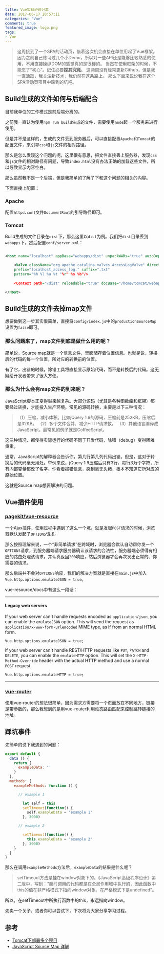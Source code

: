 ```yaml
---
title: Vue实战经验分享
date: 2017-06-17 20:57:11
categories: "Vue"
comments: true
featured_image: logo.png
tags:
- Vue
---
```


<!-- no node -->

<!-- more -->

>这周接到了一个SPA的活动页，借着这次机会直接在单位用起了Vue框架。
>因为之前自己练习过几个小Demo，所以对一些API还是能够比较熟悉的使用，不用直接操纵DOM的感觉真的是很棒的。
>当然在使用框架的时候，不能忘了“初心”。记住必要**探其究竟**。
>这两周没有经常更新Github，但是我一直活跃，我关注新技术，我仍然在这条路上。
>那么下面来说说我在这个SPA活动页项目中踩到的坑吧。

## Build生成的文件如何与后端配合

目前我单位的工作模式是前后端分离的。

之前我一直认为使用`npm run build`生成的文件，需要使用`node`起一个服务来进行使用。

但是并不是这样的，生成的文件丢到服务器后，可以直接配置`Apache`和`Tomcat`的配置文件，来引导`css`和`js`文件的相对路径。

那么是怎么发现这个问题的呢，这里很有意思，把文件直接丢上服务器，发现`css`和`js`文件的相对路径有问题，导致`index.html`没有办法正确的加载这些文件，所以导致显示内容空白。

那么虽然我不是一个后端，但是我简单的了解了下和这个问题的相关的内容。

下面直接上配置：

### Apache

配置`httpd.conf`文件`DocumentRoot`的引导路径即可。

### Tomcat

Build生成的文件目录在`dist`下，那么这里以`dist`为例。我们把`dist`目录丢到`webapps`下，然后配置`conf/server.xml`：

```xml

<Host name="localhost" appBase="webapps/dist" unpackWARs="true" autoDeploy="true">

	<Valve className="org.apache.catalina.valves.AccessLogValve" directory="logs" 
	prefix="localhost_access_log." suffix=".txt" 
	pattern="%h %l %u %t "%r" %s %b"/>  
	
    <Context path="/dist" reloadable="true" docBase="/home/tomcat/webapps/dist" />  

</Host>

```

## Build生成的文件去掉map文件

想要做到这一步其实很简单，直接将`config/index.js`中的`productionSourceMap`设置为`false`即可。

### 那么问题来了，map文件到底是做什么用的呢？

简单说，Source map就是一个信息文件，里面储存着位置信息。也就是说，转换后的代码的每一个位置，所对应的转换前的位置。

有了它，出错的时候，除错工具将直接显示原始代码，而不是转换后的代码。这无疑给开发者带来了很大方便。

### 那么为什么会有map文件的到来呢？

JavaScript脚本正变得越来越复杂。大部分源码（尤其是各种函数库和框架）都要经过转换，才能投入生产环境。常见的源码转换，主要是以下三种情况：

>（1）压缩，减小体积。比如jQuery 1.9的源码，压缩前是252KB，压缩后是32KB。
>（2）多个文件合并，减少HTTP请求数。
>（3）其他语言编译成JavaScript。最常见的例子就是CoffeeScript。

这三种情况，都使得实际运行的代码不同于开发代码，除错（debug）变得困难重重。

通常，JavaScript的解释器会告诉你，第几行第几列代码出错。但是，这对于转换后的代码毫无用处。举例来说，jQuery 1.9压缩后只有3行，每行3万个字符，所有内部变量都改了名字。你看着报错信息，感到毫无头绪，根本不知道它所对应的原始位置。

这就是Source map想要解决的问题。

## Vue插件使用

### [pagekit/vue-resource](https://github.com/pagekit/vue-resource)

一个Ajax插件，使用过程中遇到了这么一个坑，就是发起`POST`请求的时候，浏览器默认发起了`OPTIONS`请求。

那么按照理解来说，一个“非简单请求”在跨域时，浏览器会默认自动帮你发一个`OPTIONS`请求，到服务器端请求服务器确认该请求的合法性，服务器端必须得有相应的路由处理该请求，并认真返回`200`响应，然后浏览器才会再次发出正常的、你需要的请求。

那么后端并不会对`OPTIONS`响应，我们的解决方案就是直接在`main.js`中加入`Vue.http.options.emulateJSON = true`。

vue-resource/docs中有这么一段话：

---

#### Legacy web servers

If your web server can't handle requests encoded as `application/json`, you can enable the `emulateJSON` option. This will send the request as `application/x-www-form-urlencoded` MIME type, as if from an normal HTML form.

`Vue.http.options.emulateJSON = true;`

If your web server can't handle REST/HTTP requests like `PUT`, `PATCH` and `DELETE`, you can enable the `emulateHTTP` option. This will set the `X-HTTP-Method-Override` header with the actual HTTP method and use a normal `POST` request.

`Vue.http.options.emulateHTTP = true;`

---

### [vue-router](https://github.com/vuejs/vue-router)

使用vue-router的想法很简单，因为需求方需要将一个页面放在不同地方，链接是带参数的，那么我想到的是用vue-router利用动态路由匹配来控制跳转链接的地址。

## 踩坑事件

先简单的说下我遇到的问题：

```javascript
export default {
  data () {
    return {
      exampleData: ''
    }
  },
  methods: {
    exampleMethods: function () {

      // example 1

        let self = this
        setTimeout(function() {
          self.exampleData = 'example 1'
        }, 3000)

      // example 2

        setTimeout(function() {
          this.exampleData = 'example 2'
        }, 3000)
    }
  }
}
```

那么在调用`exampleMethods`方法后，`exampleData`的结果是什么呢？

>setTimeout方法是挂在window对象下的。《JavaScript高级程序设计》第二版中，写到：“超时调用的代码都是在全局作用域中执行的，因此函数中this的值在非严格模式下指向window对象，在严格模式下是undefined”。

所以，在setTimeout中所执行函数中的this，永远指向window。

先卖一个关子，或者你可以尝试下，下次将为大家分享学习过程。

## 参考

* [Tomcat下部署多个项目](http://blog.csdn.net/philosophyatmath/article/details/30246631)
* [JavaScript Source Map 详解](http://www.ruanyifeng.com/blog/2013/01/javascript_source_map.html)
